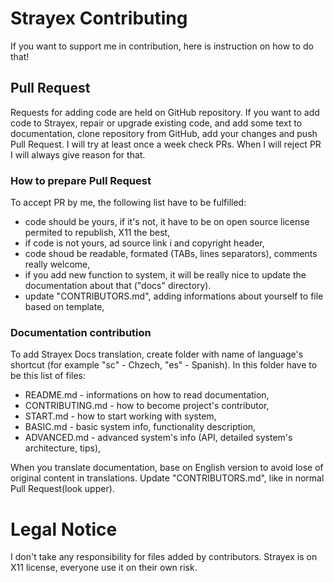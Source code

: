 # Strayex Contributing

If you want to support me in contribution, here is instruction on how to do that!

## Pull Request

Requests for adding code are held on GitHub repository.
If you want to add code to Strayex, repair or upgrade existing code, and add some text to documentation,
clone repository from GitHub, add your changes and push Pull Request.
I will try at least once a week check PRs.
When I will reject PR I will always give reason for that.

### How to prepare Pull Request

To accept PR by me, the following list have to be fulfilled:

- code should be yours, if it's not, it have to be on open source license permited to republish, X11 the best,
- if code is not yours, ad source link i and copyright header,
- code shoud be readable, formated (TABs, lines separators), comments really welcome,
- if you add new function to system, it will be really nice to update the documentation about that ("docs" directory).
- update "CONTRIBUTORS.md", adding informations about yourself to file based on template,

### Documentation contribution

To add Strayex Docs translation, create folder with name of language's shortcut (for example "sc" - Chzech, "es" - Spanish).
In this folder have to be this list of files:

- README.md - informations on how to read documentation,
- CONTRIBUTING.md - how to become project's contributor,
- START.md - how to start working with system,
- BASIC.md - basic system info, functionality description,
- ADVANCED.md - advanced system's info (API, detailed system's architecture, tips),

When you translate documentation, base on English version to avoid lose of original content in translations.
Update "CONTRIBUTORS.md", like in normal Pull Request(look upper).

# Legal Notice

I don't take any responsibility for files added by contributors.
Strayex is on X11 license, everyone use it on their own risk.
